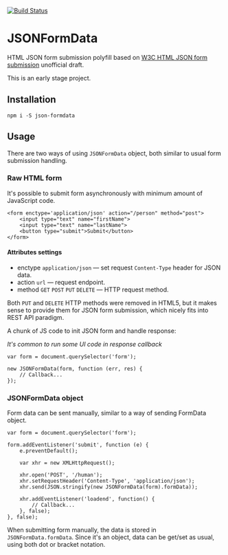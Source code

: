 [![Build Status](https://api.travis-ci.org/roman01la/JSONFormData.svg?branch=umd)](https://travis-ci.org/roman01la/JSONFormData)

# JSONFormData

HTML JSON form submission polyfill based on [W3C HTML JSON form submission](http://darobin.github.io/formic/specs/json/) unofficial draft.

This is an early stage project.

## Installation

```
npm i -S json-formdata
```

## Usage
There are two ways of using `JSONFormData` object, both similar to usual form submission handling.

### Raw HTML form
It's possible to submit form asynchronously with minimum amount of JavaScript code.

```
<form enctype='application/json' action="/person" method="post">
    <input type="text" name="firstName">
    <input type="text" name="lastName">
    <button type="submit">Submit</button>
</form>
```

#### Attributes settings
- enctype `application/json` ― set request `Content-Type` header for JSON data.
- action `url` ― request endpoint.
- method `GET` `POST` `PUT` `DELETE` ― HTTP request method.

Both `PUT` and `DELETE` HTTP methods were removed in HTML5, but it makes sense to provide them for JSON form submission, which nicely fits into REST API paradigm.

A chunk of JS code to init JSON form and handle response:

*It's common to run some UI code in response callback*

```
var form = document.querySelector('form');

new JSONFormData(form, function (err, res) {
    // Callback...
});
```

### JSONFormData object
Form data can be sent manually, similar to a way of sending FormData object.

```
var form = document.querySelector('form');

form.addEventListener('submit', function (e) {
    e.preventDefault();

    var xhr = new XMLHttpRequest();

    xhr.open('POST', '/human');
    xhr.setRequestHeader('Content-Type', 'application/json');
    xhr.send(JSON.stringify(new JSONFormData(form).formData));

    xhr.addEventListener('loadend', function() {
        // Callback...
    }, false);
}, false);
```

When submitting form manually, the data is stored in `JSONFormData.formData`. Since it's an object, data can be get/set as usual, using both dot or bracket notation.
